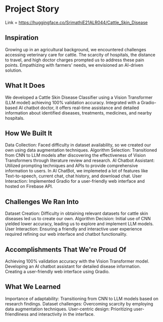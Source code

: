 # Project Story 

Link = https://huggingface.co/SrimathiE21ALR044/Cattle_Skin_Disease

## Inspiration
Growing up in an agricultural background, we encountered challenges accessing veterinary care for cattle. The scarcity of hospitals, the distance to travel, and high doctor charges prompted us to address these pain points. Empathizing with farmers' needs, we envisioned an AI-driven solution.

## What It Does
We developed a Cattle Skin Disease Classifier using a Vision Transformer (LLM model) achieving 100% validation accuracy. Integrated with a Gradio-based AI chatbot doctor, it offers real-time assistance and detailed information about identified diseases, treatments, medicines, and nearby hospitals.

## How We Built It
Data Collection: Faced difficulty in dataset availability, so we created our own using data augmentation techniques.
Algorithm Selection: Transitioned from CNN to LLM models after discovering the effectiveness of Vision Transformers through literature review and research.
AI Chatbot Assistant: Utilized prompting techniques and APIs to provide comprehensive information to users. In AI ChatBot, we implemeted a lot of features like Text-to-speech, current chat, chat history, and download chat.
User Interaction: Implemented Gradio for a user-friendly web interface and hosted on Firebase API.

## Challenges We Ran Into
Dataset Creation: Difficulty in obtaining relevant datasets for cattle skin diseases led us to create our own.
Algorithm Decision: Initial use of CNN yielded lower accuracy, leading us to explore and implement LLM models.
User Interaction: Ensuring a friendly and interactive user experience required refining our web interface and chatbot functionality.

## Accomplishments That We're Proud Of
Achieving 100% validation accuracy with the Vision Transformer model.
Developing an AI chatbot assistant for detailed disease information.
Creating a user-friendly web interface using Gradio.

## What We Learned
Importance of adaptability: Transitioning from CNN to LLM models based on research findings.
Dataset challenges: Overcoming scarcity by employing data augmentation techniques.
User-centric design: Prioritizing user-friendliness and interactivity in the interface.
